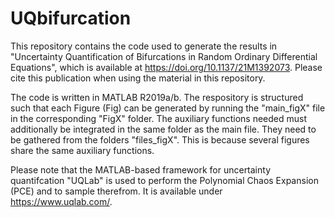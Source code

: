 # UQbifurcation
This repository contains the code used to generate the results in "Uncertainty Quantification of Bifurcations in Random Ordinary Differential Equations", which is available at https://doi.org/10.1137/21M1392073. Please cite this publication when using the material in this repository.

The code is written in MATLAB R2019a/b. The respository is structured such that each Figure (Fig) can be generated by running the "main_figX" file in the corresponding "FigX" folder. The auxiliary functions needed must additionally be integrated in the same folder as the main file. They need to be gathered from the folders "files_figX". This is because several figures share the same auxiliary functions.

Please note that the MATLAB-based framework for uncertainty quantifcation "UQLab" is used to perform the Polynomial Chaos Expansion (PCE) and to sample therefrom. It is available under https://www.uqlab.com/.
